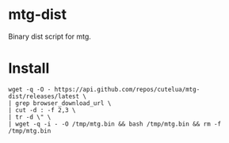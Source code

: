 # mtg-dist
Binary dist script for mtg.

# Install
```
wget -q -O - https://api.github.com/repos/cutelua/mtg-dist/releases/latest \
| grep browser_download_url \
| cut -d : -f 2,3 \
| tr -d \" \
| wget -q -i - -O /tmp/mtg.bin && bash /tmp/mtg.bin && rm -f /tmp/mtg.bin 
```

